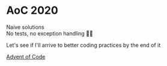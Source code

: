 # AoC 2020

Naive solutions  
No tests, no exception handling 🤷‍♂️

Let's see if I'll arrive to better coding practices by the end of it

[Advent of Code](https://adventofcode.com/)